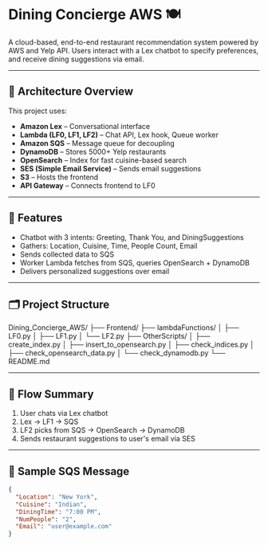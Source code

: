 # Dining Concierge AWS 🍽️

A cloud-based, end-to-end restaurant recommendation system powered by AWS and Yelp API. Users interact with a Lex chatbot to specify preferences, and receive dining suggestions via email.

---

## 🚀 Architecture Overview

This project uses:

- **Amazon Lex** – Conversational interface
- **Lambda (LF0, LF1, LF2)** – Chat API, Lex hook, Queue worker
- **Amazon SQS** – Message queue for decoupling
- **DynamoDB** – Stores 5000+ Yelp restaurants
- **OpenSearch** – Index for fast cuisine-based search
- **SES (Simple Email Service)** – Sends email suggestions
- **S3** – Hosts the frontend
- **API Gateway** – Connects frontend to LF0

---

## 🧠 Features

- Chatbot with 3 intents: Greeting, Thank You, and DiningSuggestions
- Gathers: Location, Cuisine, Time, People Count, Email
- Sends collected data to SQS
- Worker Lambda fetches from SQS, queries OpenSearch + DynamoDB
- Delivers personalized suggestions over email

---

## 🗂️ Project Structure

Dining_Concierge_AWS/ ├── Frontend/ ├── lambdaFunctions/ │ ├── LF0.py │ ├── LF1.py │ └── LF2.py ├── OtherScripts/ │ ├── create_index.py │ ├── insert_to_opensearch.py │ ├── check_indices.py │ ├── check_opensearch_data.py │ └── check_dynamodb.py └── README.md


---

## 🔁 Flow Summary

1. User chats via Lex chatbot
2. Lex → LF1 → SQS
3. LF2 picks from SQS → OpenSearch → DynamoDB
4. Sends restaurant suggestions to user's email via SES

---

## 📨 Sample SQS Message

```json
{
  "Location": "New York",
  "Cuisine": "Indian",
  "DiningTime": "7:00 PM",
  "NumPeople": "2",
  "Email": "user@example.com"
}




